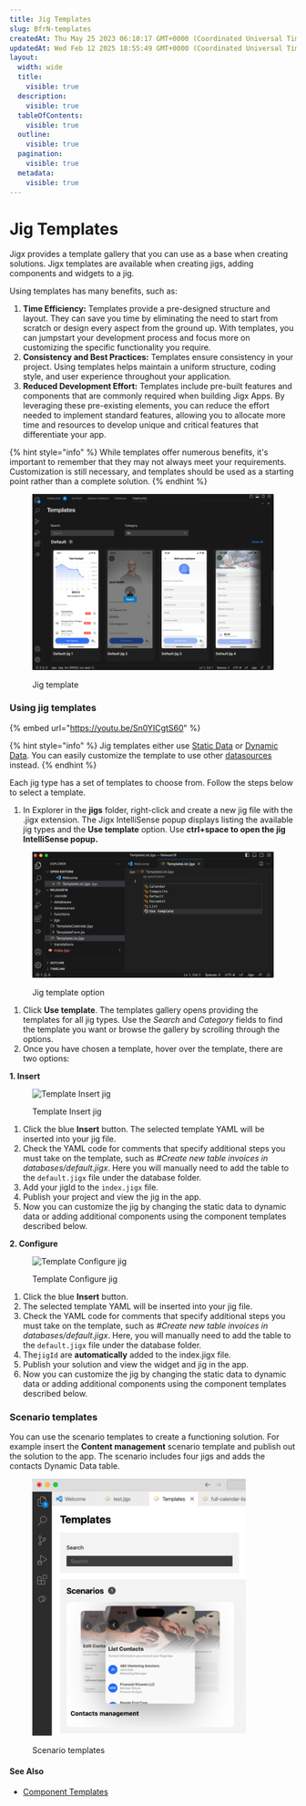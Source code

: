 ```yaml
---
title: Jig Templates
slug: BfrN-templates
createdAt: Thu May 25 2023 06:10:17 GMT+0000 (Coordinated Universal Time)
updatedAt: Wed Feb 12 2025 18:55:49 GMT+0000 (Coordinated Universal Time)
layout:
  width: wide
  title:
    visible: true
  description:
    visible: true
  tableOfContents:
    visible: true
  outline:
    visible: true
  pagination:
    visible: true
  metadata:
    visible: true
---
```


# Jig Templates

Jigx provides a template gallery that you can use as a base when creating solutions. Jigx templates are available when creating jigs, adding components and widgets to a jig.

Using templates has many benefits, such as:

1. **Time Efficiency:** Templates provide a pre-designed structure and layout. They can save you time by eliminating the need to start from scratch or design every aspect from the ground up. With templates, you can jumpstart your development process and focus more on customizing the specific functionality you require.
2. **Consistency and Best Practices:** Templates ensure consistency in your project. Using templates helps maintain a uniform structure, coding style, and user experience throughout your application.
3. **Reduced Development Effort:** Templates include pre-built features and components that are commonly required when building Jigx Apps. By leveraging these pre-existing elements, you can reduce the effort needed to implement standard features, allowing you to allocate more time and resources to develop unique and critical features that differentiate your app.

{% hint style="info" %}
While templates offer numerous benefits, it's important to remember that they may not always meet your requirements. Customization is still necessary, and templates should be used as a starting point rather than a complete solution.
{% endhint %}

<figure><img src="../../../.gitbook/assets/templatejig.png" alt="Jig template"><figcaption><p>Jig template</p></figcaption></figure>

### Using jig templates

{% embed url="https://youtu.be/Sn0YICgtS60" %}

{% hint style="info" %}
Jig templates either use [Static Data](https://docs.jigx.com/examples/static) or [Dynamic Data](../../data/data-providers/dynamic-data/dynamic-data.md). You can easily customize the template to use other [datasources](../../../administration/solutions/data.md) instead.&#x20;
{% endhint %}

Each jig type has a set of templates to choose from. Follow the steps below to select a template.

1. In Explorer in the **jigs** folder, right-click and create a new jig file with the .jigx extension. The Jigx IntelliSense popup displays listing the available jig types and the **Use template** option. Use **ctrl+space to open the jig IntelliSense popup.**

<figure><img src="../../../.gitbook/assets/TemplatesJigCode.png" alt="Jig template option"><figcaption><p>Jig template option</p></figcaption></figure>

1. Click **Use template**. The templates gallery opens providing the templates for all jig types. Use the _Search_ and _Category_ fields to find the template you want or browse the gallery by scrolling through the options.
2. Once you have chosen a template, hover over the template, there are two options:

**1. Insert**

<figure><img src="../../../.gitbook/assets/T-insert.gif" alt="Template Insert jig"><figcaption><p>Template Insert jig</p></figcaption></figure>

1. Click the blue **Insert** button. The selected template YAML will be inserted into your jig file.
2. Check the YAML code for comments that specify additional steps you must take on the template, such as _#Create new table invoices in databases/default.jigx_. Here you will manually need to add the table to the `default.jigx` file under the database folder.
3. Add your jigId to the `index.jigx` file.
4. Publish your project and view the jig in the app.
5. Now you can customize the jig by changing the static data to dynamic data or adding additional components using the component templates described below.

**2. Configure**

<figure><img src="../../../.gitbook/assets/T-configure (1).gif" alt="Template Configure jig"><figcaption><p>Template Configure jig</p></figcaption></figure>

1. Click the blue **Insert** button.
2. The selected template YAML will be inserted into your jig file.
3. Check the YAML code for comments that specify additional steps you must take on the template, such as _#Create new table invoices in databases/default.jigx_. Here, you will manually need to add the table to the `default.jigx` file under the database folder.
4. The`jigId` are **automatically** added to the index.jigx file.
5. Publish your solution and view the widget and jig in the app.
6. Now you can customize the jig by changing the static data to dynamic data or adding additional components using the component templates described below.

### Scenario templates

You can use the scenario templates to create a functioning solution. For example insert the **Content management** scenario template and publish out the solution to the app. The scenario includes four jigs and adds the contacts Dynamic Data table.

<figure><img src="../../../.gitbook/assets/T-scenario.png" alt="Scenario templates" width="375"><figcaption><p>Scenario templates</p></figcaption></figure>

#### See Also

* [Component Templates](../components-_controls_/component-templates.md)

